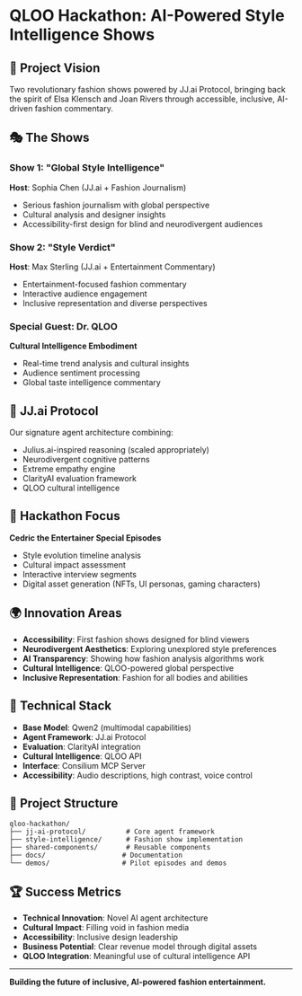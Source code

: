 # QLOO Hackathon: AI-Powered Style Intelligence Shows

## 🎯 Project Vision

Two revolutionary fashion shows powered by JJ.ai Protocol, bringing back the spirit of Elsa Klensch and Joan Rivers through accessible, inclusive, AI-driven fashion commentary.

## 🎭 The Shows

### Show 1: "Global Style Intelligence"
**Host**: Sophia Chen (JJ.ai + Fashion Journalism)
- Serious fashion journalism with global perspective
- Cultural analysis and designer insights
- Accessibility-first design for blind and neurodivergent audiences

### Show 2: "Style Verdict" 
**Host**: Max Sterling (JJ.ai + Entertainment Commentary)
- Entertainment-focused fashion commentary
- Interactive audience engagement
- Inclusive representation and diverse perspectives

### Special Guest: Dr. QLOO
**Cultural Intelligence Embodiment**
- Real-time trend analysis and cultural insights
- Audience sentiment processing
- Global taste intelligence commentary

## 🧬 JJ.ai Protocol

Our signature agent architecture combining:
- Julius.ai-inspired reasoning (scaled appropriately)
- Neurodivergent cognitive patterns
- Extreme empathy engine
- ClarityAI evaluation framework
- QLOO cultural intelligence

## 🎯 Hackathon Focus

**Cedric the Entertainer Special Episodes**
- Style evolution timeline analysis
- Cultural impact assessment
- Interactive interview segments
- Digital asset generation (NFTs, UI personas, gaming characters)

## 🌍 Innovation Areas

- **Accessibility**: First fashion shows designed for blind viewers
- **Neurodivergent Aesthetics**: Exploring unexplored style preferences
- **AI Transparency**: Showing how fashion analysis algorithms work
- **Cultural Intelligence**: QLOO-powered global perspective
- **Inclusive Representation**: Fashion for all bodies and abilities

## 🚀 Technical Stack

- **Base Model**: Qwen2 (multimodal capabilities)
- **Agent Framework**: JJ.ai Protocol
- **Evaluation**: ClarityAI integration
- **Cultural Intelligence**: QLOO API
- **Interface**: Consilium MCP Server
- **Accessibility**: Audio descriptions, high contrast, voice control

## 📁 Project Structure

```
qloo-hackathon/
├── jj-ai-protocol/          # Core agent framework
├── style-intelligence/      # Fashion show implementation
├── shared-components/       # Reusable components
├── docs/                   # Documentation
└── demos/                  # Pilot episodes and demos
```

## 🏆 Success Metrics

- **Technical Innovation**: Novel AI agent architecture
- **Cultural Impact**: Filling void in fashion media
- **Accessibility**: Inclusive design leadership
- **Business Potential**: Clear revenue model through digital assets
- **QLOO Integration**: Meaningful use of cultural intelligence API

---

**Building the future of inclusive, AI-powered fashion entertainment.**